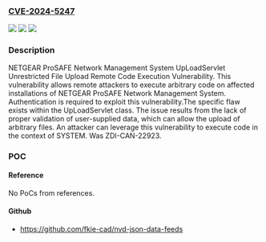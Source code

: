 ### [CVE-2024-5247](https://cve.mitre.org/cgi-bin/cvename.cgi?name=CVE-2024-5247)
![](https://img.shields.io/static/v1?label=Product&message=ProSAFE%20Network%20Management%20System&color=blue)
![](https://img.shields.io/static/v1?label=Version&message=%3D%201.7.0.34%20x64%20&color=brighgreen)
![](https://img.shields.io/static/v1?label=Vulnerability&message=CWE-434%3A%20Unrestricted%20Upload%20of%20File%20with%20Dangerous%20Type&color=brighgreen)

### Description

NETGEAR ProSAFE Network Management System UpLoadServlet Unrestricted File Upload Remote Code Execution Vulnerability. This vulnerability allows remote attackers to execute arbitrary code on affected installations of NETGEAR ProSAFE Network Management System. Authentication is required to exploit this vulnerability.The specific flaw exists within the UpLoadServlet class. The issue results from the lack of proper validation of user-supplied data, which can allow the upload of arbitrary files. An attacker can leverage this vulnerability to execute code in the context of SYSTEM. Was ZDI-CAN-22923.

### POC

#### Reference
No PoCs from references.

#### Github
- https://github.com/fkie-cad/nvd-json-data-feeds

